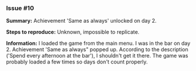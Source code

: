 ### Issue #10

**Summary:** Achievement 'Same as always' unlocked on day 2.

**Steps to reproduce:**
Unknown, impossible to replicate.

**Information:** I loaded the game from the main menu. I was in the bar on day 2. Achievement 'Same as always" popped up. According to the description ('Spend every afternoon at the bar'), I shouldn't get it there. The game was probably loaded a few times so days don't count properly.

